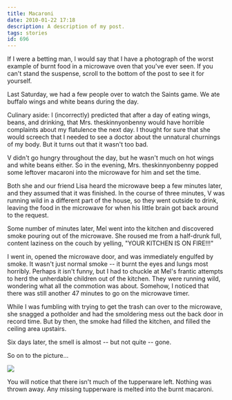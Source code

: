 ```yaml
---
title: Macaroni
date: 2010-01-22 17:18
description: A description of my post.
tags: stories
id: 696
---
```

If I were a betting man, I would say that I have a photograph of the worst example of burnt food in a microwave oven that you've ever seen.  If you can't stand the suspense, scroll to the bottom of the post to see it for yourself.

Last Saturday, we had a few people over to watch the Saints game.  We ate buffalo wings and white beans during the day.  

Culinary aside:  I (incorrectly) predicted that after a day of eating wings, beans, and drinking, that Mrs. theskinnyonbenny would have horrible complaints about my flatulence the next day.  I thought for sure that she would screech that I needed to see a doctor about the unnatural churnings of my body.  But it turns out that it wasn't too bad.

V didn't go hungry throughout the day, but he wasn't much on hot wings and white beans either.  So in the evening, Mrs. theskinnyonbenny popped some leftover macaroni into the microwave for him and set the time.

Both she and our friend Lisa heard the microwave beep a few minutes later, and they assumed that it was finished.  In the course of three minutes, V was running wild in a different part of the house, so they went outside to drink, leaving the food in the microwave for when his little brain got back around to the request.

Some number of minutes later, Mel went into the kitchen and discovered smoke pouring out of the microwave.  She roused me from a half-drunk full, content laziness on the couch by yelling, "YOUR KITCHEN IS ON FIRE!!!"

I went in, opened the microwave door, and was immediately engulfed by smoke.  It wasn't just normal smoke -- it burnt the eyes and lungs most horribly.  Perhaps it isn't funny, but I had to chuckle at Mel's frantic attempts to herd the unherdable children out of the kitchen.  They were running wild, wondering what all the commotion was about.  Somehow, I noticed that there was still another 47 minutes to go on the microwave timer.

While I was fumbling with trying to get the trash can over to the microwave, she snagged a potholder and had the smoldering mess out the back door in record time.  But by then, the smoke had filled the kitchen, and filled the ceiling area upstairs.

Six days later, the smell is almost -- but not quite -- gone.

So on to the picture...

<img style="text-align:center" src="/img/burnt.jpg" />

You will notice that there isn't much of the tupperware left.  Nothing was thrown away.  Any missing tupperware is melted into the burnt macaroni.